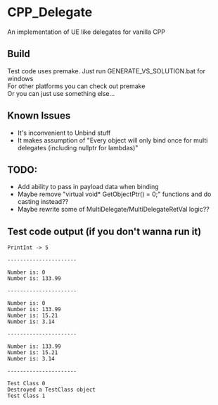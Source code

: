 # CPP_Delegate
 An implementation of UE like delegates for vanilla CPP


## Build
Test code uses premake. Just run GENERATE_VS_SOLUTION.bat for windows  
For other platforms you can check out premake  
Or you can just use something else...  


## Known Issues
- It's inconvenient to Unbind stuff
- It makes assumption of "Every object will only bind once for multi delegates (including nullptr for lambdas)"


## TODO:
- Add ability to pass in payload data when binding
- Maybe remove "virtual void* GetObjectPtr() = 0;" functions and do casting instead??
- Maybe rewrite some of MultiDelegate/MultiDelegateRetVal logic??


## Test code output (if you don't wanna run it)
```
PrintInt -> 5

----------------------

Number is: 0
Number is: 133.99

----------------------

Number is: 0
Number is: 133.99
Number is: 15.21
Number is: 3.14

----------------------

Number is: 133.99
Number is: 15.21
Number is: 3.14

----------------------

Test Class 0
Destroyed a TestClass object
Test Class 1
```